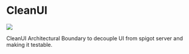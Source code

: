 # CleanUI
<img src="https://i.imgur.com/913CnKp.png">

CleanUI Architectural Boundary to decouple UI from spigot server and making it testable. 
